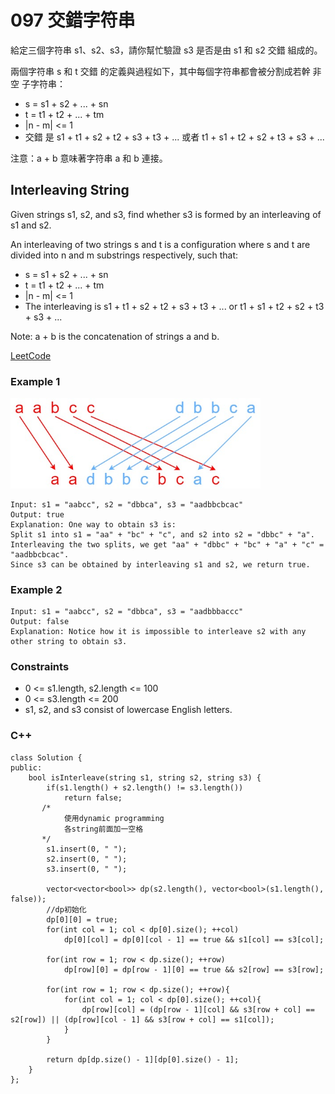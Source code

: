 # 097 交錯字符串

給定三個字符串 s1、s2、s3，請你幫忙驗證 s3 是否是由 s1 和 s2 交錯 組成的。

兩個字符串 s 和 t 交錯 的定義與過程如下，其中每個字符串都會被分割成若幹 非空 子字符串：

* s = s1 + s2 + ... + sn
* t = t1 + t2 + ... + tm
* |n - m| <= 1
* 交錯 是 s1 + t1 + s2 + t2 + s3 + t3 + ... 或者 t1 + s1 + t2 + s2 + t3 + s3 + ...

注意：a + b 意味著字符串 a 和 b 連接。

## Interleaving String

Given strings s1, s2, and s3, find whether s3 is formed by an interleaving of s1 and s2.

An interleaving of two strings s and t is a configuration where s and t are divided into n and m substrings respectively, such that:

* s = s1 + s2 + ... + sn
* t = t1 + t2 + ... + tm
* |n - m| <= 1
* The interleaving is s1 + t1 + s2 + t2 + s3 + t3 + ... or t1 + s1 + t2 + s2 + t3 + s3 + ...

Note: a + b is the concatenation of strings a and b.

[LeetCode](https://leetcode.cn/problems/interleaving-string/)

### Example 1

<img src="img/097.jpg" width = "400"/>

```
Input: s1 = "aabcc", s2 = "dbbca", s3 = "aadbbcbcac"
Output: true
Explanation: One way to obtain s3 is:
Split s1 into s1 = "aa" + "bc" + "c", and s2 into s2 = "dbbc" + "a".
Interleaving the two splits, we get "aa" + "dbbc" + "bc" + "a" + "c" = "aadbbcbcac".
Since s3 can be obtained by interleaving s1 and s2, we return true.
```

### Example 2

```
Input: s1 = "aabcc", s2 = "dbbca", s3 = "aadbbbaccc"
Output: false
Explanation: Notice how it is impossible to interleave s2 with any other string to obtain s3.
``` 

### Constraints

* 0 <= s1.length, s2.length <= 100
* 0 <= s3.length <= 200
* s1, s2, and s3 consist of lowercase English letters.

### C++ 

```
class Solution {
public:
    bool isInterleave(string s1, string s2, string s3) {
        if(s1.length() + s2.length() != s3.length())
            return false;
       /*
            使用dynamic programming
            各string前面加一空格
       */
        s1.insert(0, " ");
        s2.insert(0, " ");
        s3.insert(0, " ");

        vector<vector<bool>> dp(s2.length(), vector<bool>(s1.length(), false));
        //dp初始化
        dp[0][0] = true;
        for(int col = 1; col < dp[0].size(); ++col)
            dp[0][col] = dp[0][col - 1] == true && s1[col] == s3[col];

        for(int row = 1; row < dp.size(); ++row)
            dp[row][0] = dp[row - 1][0] == true && s2[row] == s3[row];

        for(int row = 1; row < dp.size(); ++row){
            for(int col = 1; col < dp[0].size(); ++col){
                dp[row][col] = (dp[row - 1][col] && s3[row + col] == s2[row]) || (dp[row][col - 1] && s3[row + col] == s1[col]);
            }
        }

        return dp[dp.size() - 1][dp[0].size() - 1];
    }
};
```

